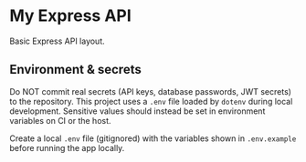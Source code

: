 # My Express API

Basic Express API layout. 

## Environment & secrets

Do NOT commit real secrets (API keys, database passwords, JWT secrets) to the
repository. This project uses a `.env` file loaded by `dotenv` during local
development. Sensitive values should instead be set in environment variables
on CI or the host.

Create a local `.env` file (gitignored) with the variables shown in
`.env.example` before running the app locally.